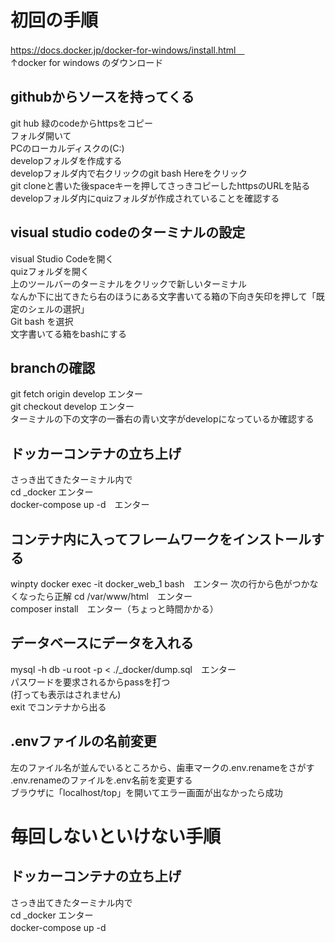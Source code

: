# 初回の手順
https://docs.docker.jp/docker-for-windows/install.html　  
↑docker for windows のダウンロード  
## githubからソースを持ってくる  
git hub 緑のcodeからhttpsをコピー  
フォルダ開いて  
PCのローカルディスクの(C:\)  
developフォルダを作成する  
developフォルダ内で右クリックのgit bash Hereをクリック  
git cloneと書いた後spaceキーを押してさっきコピーしたhttpsのURLを貼る  
developフォルダ内にquizフォルダが作成されていることを確認する  

## visual studio codeのターミナルの設定
visual Studio Codeを開く  
quizフォルダを開く  
上のツールバーのターミナルをクリックで新しいターミナル  
なんか下に出てきたら右のほうにある文字書いてる箱の下向き矢印を押して「既定のシェルの選択」  
Git bash を選択  
文字書いてる箱をbashにする  

## branchの確認
git fetch origin develop エンター  
git checkout develop エンター   
ターミナルの下の文字の一番右の青い文字がdevelopになっているか確認する  
## ドッカーコンテナの立ち上げ  
さっき出てきたターミナル内で  
cd _docker エンター  
docker-compose up -d　エンター 
## コンテナ内に入ってフレームワークをインストールする 
winpty docker exec -it docker_web_1 bash　エンター 
次の行から色がつかなくなったら正解 
cd /var/www/html　エンター  
composer install　エンター（ちょっと時間かかる）  
## データベースにデータを入れる
mysql -h db -u root -p < ./_docker/dump.sql　エンター  
パスワードを要求されるからpassを打つ  
(打っても表示はされません)  
exit でコンテナから出る  
## .envファイルの名前変更
左のファイル名が並んでいるところから、歯車マークの.env.renameをさがす  
.env.renameのファイルを.env名前を変更する  
ブラウザに「localhost/top」を開いてエラー画面が出なかったら成功  

# 毎回しないといけない手順
## ドッカーコンテナの立ち上げ  
さっき出てきたターミナル内で  
cd _docker エンター  
docker-compose up -d　
